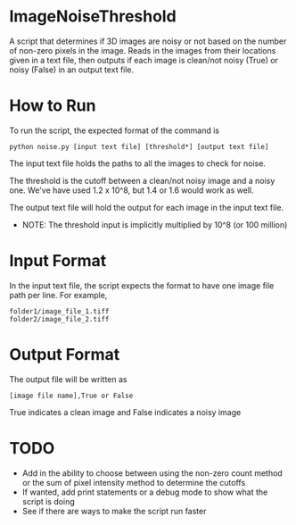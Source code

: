# ImageNoiseThreshold

A script that determines if 3D images are noisy or not based on the number of non-zero pixels in the image.
Reads in the images from their locations given in a text file, then outputs if each image is clean/not noisy (True) or noisy (False) in an output text file.


# How to Run

To run the script, the expected format of the command is 

```
python noise.py [input text file] [threshold*] [output text file]
```

The input text file holds the paths to all the images to check for noise.

The threshold is the cutoff between a clean/not noisy image and a noisy one. We've have used 1.2 x 10^8, but 1.4 or 1.6 would work as well.

The output text file will hold the output for each image in the input text file.


* NOTE: The threshold input is implicitly multiplied by 10^8 (or 100 million)


# Input Format

In the input text file, the script expects the format to have one image file path per line. For example, 

```
folder1/image_file_1.tiff
folder2/image_file_2.tiff
```


# Output Format

The output file will be written as 

```
[image file name],True or False
```

True indicates a clean image and False indicates a noisy image


# TODO
 - Add in the ability to choose between using the non-zero count method or the sum of pixel intensity method to determine the cutoffs
 - If wanted, add print statements or a debug mode to show what the script is doing
 - See if there are ways to make the script run faster
